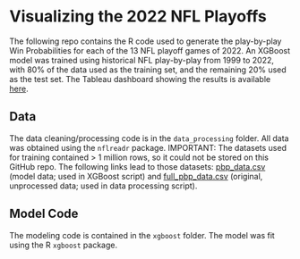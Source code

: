 # Visualizing the 2022 NFL Playoffs
The following repo contains the R code used to generate the play-by-play Win Probabilities for each of the 13 NFL playoff games of 2022. An XGBoost model was trained using historical NFL play-by-play from 1999 to 2022, with 80% of the data used as the training set, and the remaining 20% used as the test set. The Tableau dashboard showing the results is available [here](https://public.tableau.com/app/profile/addison.mcghee/viz/2022_playoffs/2022_Super_Bowl?publish=yes).

## Data
The data cleaning/processing code is in the `data_processing` folder. All data was obtained using the `nflreadr` package. IMPORTANT: The datasets used for training contained > 1 million rows, so it could not be stored on this GitHub repo. The following links lead to those datasets: [pbp_data.csv](https://drive.google.com/file/d/17p-QDiLuX-zl6sUpAl3kVsZm2ikGpgF2/view?usp=drive_link) (model data; used in XGBoost script) and [full_pbp_data.csv](https://drive.google.com/file/d/1ANvg-SeyEW3CwgZtOGX9HmsVcnLqbS-Y/view?usp=drive_link) (original, unprocessed data; used in data processing script).

## Model Code
The modeling code is contained in the `xgboost` folder. The model was fit using the R `xgboost` package. 
